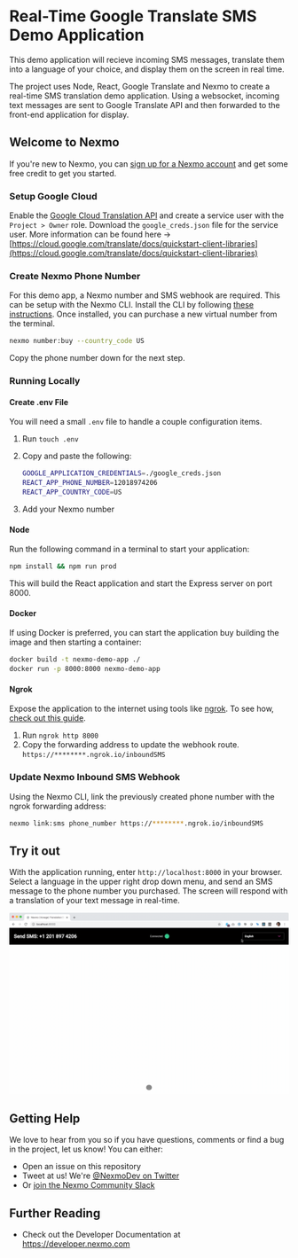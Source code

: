 # Real-Time Google Translate SMS Demo Application

This demo application will recieve incoming SMS messages, translate them into a language of your choice, and display them on the screen in real time.

The project uses Node, React, Google Translate and Nexmo to create a real-time SMS translation demo application. Using a websocket, incoming text messages are sent to Google Translate API and then forwarded to the front-end application for display.

## Welcome to Nexmo

If you're new to Nexmo, you can [sign up for a Nexmo account](https://dashboard.nexmo.com/sign-up?utm_source=DEV_REL&utm_medium=github&utm_campaign=github-repo) and get some free credit to get you started.

### Setup Google Cloud

Enable the [Google Cloud Translation API](https://console.cloud.google.com/apis/library/translate.googleapis.com?q=translate&id=c22f20ba-6a29-40ae-9084-8bc264a97fc2) and create a service user with the `Project > Owner` role. Download the `google_creds.json` file for the service user. More information can be found here -> [https://cloud.google.com/translate/docs/quickstart-client-libraries](https://cloud.google.com/translate/docs/quickstart-client-libraries)

### Create Nexmo Phone Number

For this demo app, a Nexmo number and SMS webhook are required. This can be setup with the Nexmo CLI. Install the CLI by following [these instructions](https://github.com/Nexmo/nexmo-cli#installation). Once installed, you can purchase a new virtual number from the terminal.

```bash
nexmo number:buy --country_code US
```

Copy the phone number down for the next step.

### Running Locally

#### Create .env File

You will need a small `.env` file to handle a couple configuration items.

1. Run `touch .env`
1. Copy and paste the following:

    ```bash
    GOOGLE_APPLICATION_CREDENTIALS=./google_creds.json
    REACT_APP_PHONE_NUMBER=12018974206
    REACT_APP_COUNTRY_CODE=US
    ```

1. Add your Nexmo number

#### Node

Run the following command in a terminal to start your application:

```bash
npm install && npm run prod
```

This will build the React application and start the Express server on port 8000.

#### Docker

If using Docker is preferred, you can start the application buy building the image and then starting a container:

```bash
docker build -t nexmo-demo-app ./
docker run -p 8000:8000 nexmo-demo-app
```

#### Ngrok

Expose the application to the internet using tools like [ngrok](https://ngrok.com/). To see how, [check out this guide](https://www.nexmo.com/blog/2017/07/04/local-development-nexmo-ngrok-tunnel-dr/).

1. Run `ngrok http 8000`
1. Copy the forwarding address to update the webhook route. `https://********.ngrok.io/inboundSMS`

### Update Nexmo Inbound SMS Webhook

Using the Nexmo CLI, link the previously created phone number with the ngrok forwarding address:  

```bash
nexmo link:sms phone_number https://********.ngrok.io/inboundSMS
```

## Try it out

With the application running, enter `http://localhost:8000` in your browser. Select a language in the upper right drop down menu, and send an SMS message to the phone number you purchased.  The screen will respond with a translation of your text message in real-time.

![Using the Application](using_translation_app.gif)

## Getting Help

We love to hear from you so if you have questions, comments or find a bug in the project, let us know! You can either:

* Open an issue on this repository
* Tweet at us! We're [@NexmoDev on Twitter](https://twitter.com/NexmoDev)
* Or [join the Nexmo Community Slack](https://developer.nexmo.com/community/slack)

## Further Reading

* Check out the Developer Documentation at <https://developer.nexmo.com>
